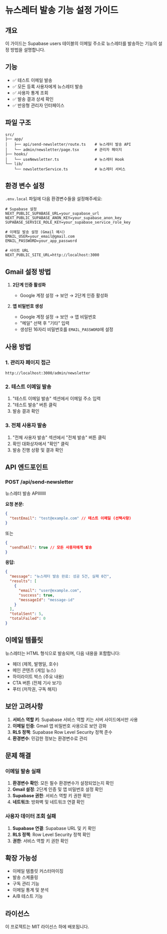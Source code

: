 # 뉴스레터 발송 기능 설정 가이드

## 개요

이 가이드는 Supabase users 테이블의 이메일 주소로 뉴스레터를 발송하는 기능의 설정 방법을 설명합니다.

## 기능

- ✅ 테스트 이메일 발송
- ✅ 모든 등록 사용자에게 뉴스레터 발송
- ✅ 사용자 통계 조회
- ✅ 발송 결과 상세 확인
- ✅ 반응형 관리자 인터페이스

## 파일 구조

```
src/
├── app/
│   ├── api/send-newsletter/route.ts    # 뉴스레터 발송 API
│   └── admin/newsletter/page.tsx       # 관리자 페이지
├── hooks/
│   └── useNewsletter.ts                # 뉴스레터 Hook
└── lib/
    └── newsletterService.ts            # 뉴스레터 서비스
```

## 환경 변수 설정

`.env.local` 파일에 다음 환경변수들을 설정해주세요:

```env
# Supabase 설정
NEXT_PUBLIC_SUPABASE_URL=your_supabase_url
NEXT_PUBLIC_SUPABASE_ANON_KEY=your_supabase_anon_key
SUPABASE_SERVICE_ROLE_KEY=your_supabase_service_role_key

# 이메일 발송 설정 (Gmail 예시)
EMAIL_USER=your_email@gmail.com
EMAIL_PASSWORD=your_app_password

# 사이트 URL
NEXT_PUBLIC_SITE_URL=http://localhost:3000
```

## Gmail 설정 방법

1. **2단계 인증 활성화**

   - Google 계정 설정 → 보안 → 2단계 인증 활성화

2. **앱 비밀번호 생성**
   - Google 계정 설정 → 보안 → 앱 비밀번호
   - "메일" 선택 후 "기타" 입력
   - 생성된 16자리 비밀번호를 `EMAIL_PASSWORD`에 설정

## 사용 방법

### 1. 관리자 페이지 접근

```
http://localhost:3000/admin/newsletter
```

### 2. 테스트 이메일 발송

1. "테스트 이메일 발송" 섹션에서 이메일 주소 입력
2. "테스트 발송" 버튼 클릭
3. 발송 결과 확인

### 3. 전체 사용자 발송

1. "전체 사용자 발송" 섹션에서 "전체 발송" 버튼 클릭
2. 확인 대화상자에서 "확인" 클릭
3. 발송 진행 상황 및 결과 확인

## API 엔드포인트

### POST /api/send-newsletter

뉴스레터 발송 APIIIIIII

**요청 본문:**

```json
{
  "testEmail": "test@example.com" // 테스트 이메일 (선택사항)
}
```

또는

```json
{
  "sendToAll": true // 모든 사용자에게 발송
}
```

**응답:**

```json
{
  "message": "뉴스레터 발송 완료: 성공 5건, 실패 0건",
  "results": [
    {
      "email": "user@example.com",
      "success": true,
      "messageId": "message-id"
    }
  ],
  "totalSent": 5,
  "totalFailed": 0
}
```

## 이메일 템플릿

뉴스레터는 HTML 형식으로 발송되며, 다음 내용을 포함합니다:

- 헤더 (제목, 발행일, 호수)
- 메인 콘텐츠 (게임 뉴스)
- 하이라이트 박스 (주요 내용)
- CTA 버튼 (전체 기사 보기)
- 푸터 (저작권, 구독 해지)

## 보안 고려사항

1. **서비스 역할 키**: Supabase 서비스 역할 키는 서버 사이드에서만 사용
2. **이메일 인증**: Gmail 앱 비밀번호 사용으로 보안 강화
3. **RLS 정책**: Supabase Row Level Security 정책 준수
4. **환경변수**: 민감한 정보는 환경변수로 관리

## 문제 해결

### 이메일 발송 실패

1. **환경변수 확인**: 모든 필수 환경변수가 설정되었는지 확인
2. **Gmail 설정**: 2단계 인증 및 앱 비밀번호 설정 확인
3. **Supabase 권한**: 서비스 역할 키 권한 확인
4. **네트워크**: 방화벽 및 네트워크 연결 확인

### 사용자 데이터 조회 실패

1. **Supabase 연결**: Supabase URL 및 키 확인
2. **RLS 정책**: Row Level Security 정책 확인
3. **권한**: 서비스 역할 키 권한 확인

## 확장 가능성

- 이메일 템플릿 커스터마이징
- 발송 스케줄링
- 구독 관리 기능
- 이메일 통계 및 분석
- A/B 테스트 기능

## 라이선스

이 프로젝트는 MIT 라이선스 하에 배포됩니다.
